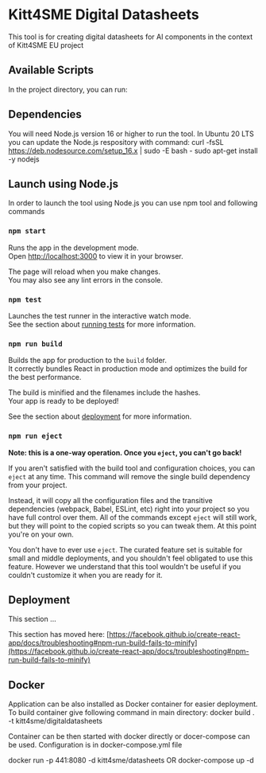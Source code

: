 # Kitt4SME Digital Datasheets

This tool is for creating digital datasheets for AI components in the context of Kitt4SME EU project

## Available Scripts

In the project directory, you can run:
## Dependencies
You will need Node.js version 16 or higher to run the tool. In Ubuntu 20 LTS you can update the Node.js respository with command:
	curl -fsSL https://deb.nodesource.com/setup_16.x | sudo -E bash -
	sudo apt-get install -y nodejs

## Launch using Node.js
In order to launch the tool using Node.js you can use npm tool and following commands

### `npm start`

Runs the app in the development mode.\
Open [http://localhost:3000](http://localhost:3000) to view it in your browser.

The page will reload when you make changes.\
You may also see any lint errors in the console.

### `npm test`

Launches the test runner in the interactive watch mode.\
See the section about [running tests](https://facebook.github.io/create-react-app/docs/running-tests) for more information.

### `npm run build`

Builds the app for production to the `build` folder.\
It correctly bundles React in production mode and optimizes the build for the best performance.

The build is minified and the filenames include the hashes.\
Your app is ready to be deployed!

See the section about [deployment](https://facebook.github.io/create-react-app/docs/deployment) for more information.

### `npm run eject`

**Note: this is a one-way operation. Once you `eject`, you can't go back!**

If you aren't satisfied with the build tool and configuration choices, you can `eject` at any time. This command will remove the single build dependency from your project.

Instead, it will copy all the configuration files and the transitive dependencies (webpack, Babel, ESLint, etc) right into your project so you have full control over them. All of the commands except `eject` will still work, but they will point to the copied scripts so you can tweak them. At this point you're on your own.

You don't have to ever use `eject`. The curated feature set is suitable for small and middle deployments, and you shouldn't feel obligated to use this feature. However we understand that this tool wouldn't be useful if you couldn't customize it when you are ready for it.

## Deployment

This section ...

This section has moved here: [https://facebook.github.io/create-react-app/docs/troubleshooting#npm-run-build-fails-to-minify](https://facebook.github.io/create-react-app/docs/troubleshooting#npm-run-build-fails-to-minify)

## Docker

Application can be also installed as Docker container for easier deployment. To build container give following command in main directory:
docker build . -t kitt4sme/digitaldatasheets

Container can be then started with docker directly or docer-compose can be used. Configuration is in docker-compose.yml file

docker run -p 441:8080 -d kitt4sme/datasheets
OR
docker-compose up -d

